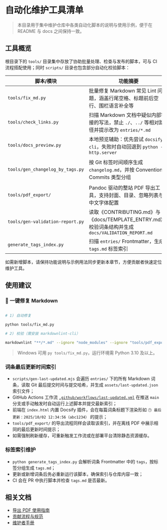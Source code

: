# 自动化维护工具清单

> 本目录用于集中维护仓库中各类自动化脚本的说明与使用示例，便于在 README 与 docs 之间保持一致。

## 工具概览

根目录下的 `tools/` 目录集中存放了协助批量处理、检查与发布的脚本，可与 CI 流程搭配使用；同时 `scripts/` 目录也包含部分自动化校验脚本：

| 脚本/模块                            | 功能摘要                                                                               | 常用用法                                                                                                   |
| -------------------------------- | ---------------------------------------------------------------------------------- | ------------------------------------------------------------------------------------------------------ |
| `tools/fix_md.py`                | 批量修复 Markdown 常见 Lint 问题，涵盖行尾空格、标题前后空行、围栏语言补全等                                     | `python tools/fix_md.py` 或 `python tools/fix_md.py --dry-run`                                          |
| `tools/check_links.py`           | 扫描 Markdown 文档中疑似内部链接的写法，禁止 `./`、`../` 等相对路径并提示改为 `entries/*.md`               | `python tools/check_links.py --root .`，必要时使用 `--whitelist` 允许额外根目录文档                                   |
| `tools/docs_preview.py`          | 本地预览辅助：优先尝试 `docsify-cli`，失败时自动回退到 `python -m http.server`                         | `python tools/docs_preview.py --port 4173`（可通过 `--wait` 调整 docsify 启动检测时间）                             |
| `tools/gen_changelog_by_tags.py` | 按 Git 标签时间顺序生成 `changelog.md`，并按 Conventional Commits 类型分组                         | `python tools/gen_changelog_by_tags.py --output changelog.md`，可搭配 `--latest-only` 或 `--latest-to-head` |
| `tools/pdf_export/`              | Pandoc 驱动的整站 PDF 导出工具，支持封面、目录、忽略列表与中文字体配置                                          | `python tools/pdf_export/export_to_pdf.py` 或 `python -m pdf_export`                                    |
| `tools/gen-validation-report.py` | 读取《CONTRIBUTING.md》与《docs/TEMPLATE_ENTRY.md》，校验词条结构并生成 `docs/VALIDATION_REPORT.md` | `python tools/gen-validation-report.py`                                                                |
| `generate_tags_index.py`         | 扫描 `entries/` Frontmatter，生成 `tags.md` 标签索引                                             | `python generate_tags_index.py`                                                                       |

如需新增脚本，请保持功能说明与示例用法同步更新本章节，方便贡献者快速定位维护工具。

## 使用建议

### 🧰 一键修复 Markdown

```bash

# 1) 自动修复

python tools/fix_md.py

# 2) 校验（需安装 markdownlint-cli）

markdownlint "**/*.md" --ignore "node_modules" --ignore "tools/pdf_export/vendor"
```

> Windows 可用 `py tools/fix_md.py`，运行环境需 Python 3.10 及以上。

### 词条最后更新时间索引

- `scripts/gen-last-updated.mjs` 会遍历 `entries/` 下的所有 Markdown 词条，读取 Git 最后提交时间与提交哈希，并生成 `assets/last-updated.json` 索引文件；
- GitHub Actions 工作流 [`.github/workflows/last-updated.yml`](../../.github/workflows/last-updated.yml) 在推送 `main` 分支或手动触发时自动运行上述脚本并提交最新索引；
- 前端在 `index.html` 内置 Docsify 插件，会在每篇词条标题下渲染形如 `🕒 最后更新：2025/10/02 12:34:56（abc1234）` 的提示；
- `tools/pdf_export/` 的导出流程同样会读取该索引，并在离线 PDF 中展示相同的最后更新时间提示；
- 如需强制刷新缓存，可重新触发工作流或在部署平台清除静态资源缓存。

### 标签索引维护

- `python generate_tags_index.py` 会解析词条 Frontmatter 中的 `tags`，按标签分组生成 `tags.md`；
- 更新或新增词条后务必重新运行该脚本，确保索引与仓库内容一致；
- CI 会在 PR 中执行脚本并检查 `tags.md` 是否最新。

## 相关文档

- [导出 PDF 使用指南](../pdf_export/README_pdf_output.md)
- [贡献流程与规范](../TEMPLATE_ENTRY.md)
- [维护者手册](../ADMIN_GUIDE.md)
